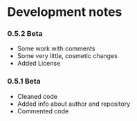 # Development notes

### 0.5.2 Beta

* Some work with comments
* Some very little, cosmetic changes
* Added License

### 0.5.1 Beta

* Cleaned code
* Added info about author and repository
* Commented code
